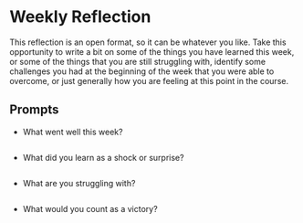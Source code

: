 # Weekly Reflection
This reflection is an open format, so it can be whatever you like. Take this opportunity to write a bit on some of the things you have learned this week, or some of the things that you are still struggling with, identify some challenges you had at the beginning of the week that you were able to overcome, or just generally how you are feeling at this point in the course.

## Prompts
- What went well this week?
```

```
- What did you learn as a shock or surprise?
```

```
- What are you struggling with?
```

```

- What would you count as a victory?
```

```